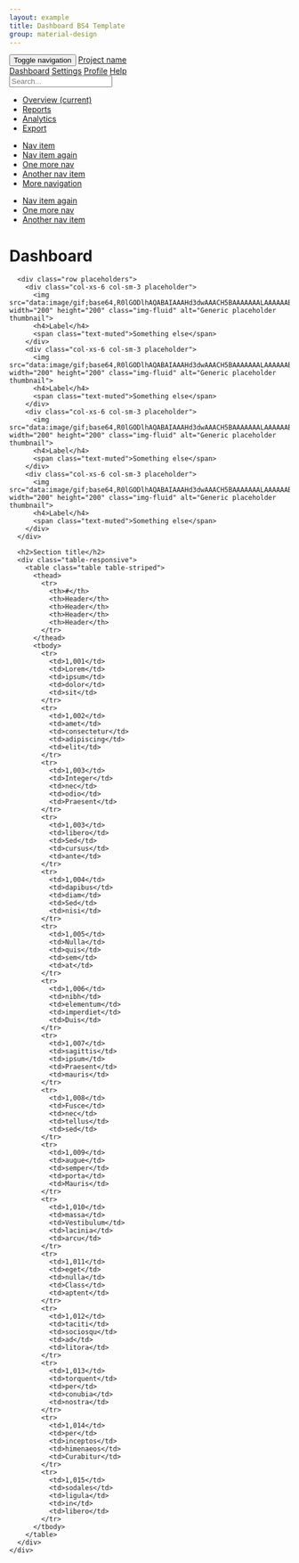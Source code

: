```yaml
---
layout: example
title: Dashboard BS4 Template
group: material-design
---
```


<!-- Custom styles for this template -->
<link href="dashboard.css" rel="stylesheet">


<nav class="navbar navbar-dark navbar-fixed-top bg-inverse">
  <button type="button" class="navbar-toggler hidden-sm-up" data-toggle="collapse" data-target="#navbar" aria-expanded="false" aria-controls="navbar">
    <span class="sr-only">Toggle navigation</span>
    <span class="icon-bar"></span>
    <span class="icon-bar"></span>
    <span class="icon-bar"></span>
  </button>
  <a class="navbar-brand" href="#">Project name</a>
  <div id="navbar">
    <nav class="nav navbar-nav pull-xs-left">
      <a class="nav-item nav-link" href="#">Dashboard</a>
      <a class="nav-item nav-link" href="#">Settings</a>
      <a class="nav-item nav-link" href="#">Profile</a>
      <a class="nav-item nav-link" href="#">Help</a>
    </nav>
    <form class="pull-xs-right">
      <input type="text" class="form-control" placeholder="Search...">
    </form>
  </div>
</nav>

<div class="container-fluid">
  <div class="row">
    <div class="col-sm-3 col-md-2 sidebar">
      <ul class="nav nav-sidebar">
        <li class="active"><a href="#">Overview <span class="sr-only">(current)</span></a></li>
        <li><a href="#">Reports</a></li>
        <li><a href="#">Analytics</a></li>
        <li><a href="#">Export</a></li>
      </ul>
      <ul class="nav nav-sidebar">
        <li><a href="">Nav item</a></li>
        <li><a href="">Nav item again</a></li>
        <li><a href="">One more nav</a></li>
        <li><a href="">Another nav item</a></li>
        <li><a href="">More navigation</a></li>
      </ul>
      <ul class="nav nav-sidebar">
        <li><a href="">Nav item again</a></li>
        <li><a href="">One more nav</a></li>
        <li><a href="">Another nav item</a></li>
      </ul>
    </div>
    <div class="col-sm-9 col-sm-offset-3 col-md-10 col-md-offset-2 main">
      <h1 class="page-header">Dashboard</h1>

      <div class="row placeholders">
        <div class="col-xs-6 col-sm-3 placeholder">
          <img src="data:image/gif;base64,R0lGODlhAQABAIAAAHd3dwAAACH5BAAAAAAALAAAAAABAAEAAAICRAEAOw==" width="200" height="200" class="img-fluid" alt="Generic placeholder thumbnail">
          <h4>Label</h4>
          <span class="text-muted">Something else</span>
        </div>
        <div class="col-xs-6 col-sm-3 placeholder">
          <img src="data:image/gif;base64,R0lGODlhAQABAIAAAHd3dwAAACH5BAAAAAAALAAAAAABAAEAAAICRAEAOw==" width="200" height="200" class="img-fluid" alt="Generic placeholder thumbnail">
          <h4>Label</h4>
          <span class="text-muted">Something else</span>
        </div>
        <div class="col-xs-6 col-sm-3 placeholder">
          <img src="data:image/gif;base64,R0lGODlhAQABAIAAAHd3dwAAACH5BAAAAAAALAAAAAABAAEAAAICRAEAOw==" width="200" height="200" class="img-fluid" alt="Generic placeholder thumbnail">
          <h4>Label</h4>
          <span class="text-muted">Something else</span>
        </div>
        <div class="col-xs-6 col-sm-3 placeholder">
          <img src="data:image/gif;base64,R0lGODlhAQABAIAAAHd3dwAAACH5BAAAAAAALAAAAAABAAEAAAICRAEAOw==" width="200" height="200" class="img-fluid" alt="Generic placeholder thumbnail">
          <h4>Label</h4>
          <span class="text-muted">Something else</span>
        </div>
      </div>

      <h2>Section title</h2>
      <div class="table-responsive">
        <table class="table table-striped">
          <thead>
            <tr>
              <th>#</th>
              <th>Header</th>
              <th>Header</th>
              <th>Header</th>
              <th>Header</th>
            </tr>
          </thead>
          <tbody>
            <tr>
              <td>1,001</td>
              <td>Lorem</td>
              <td>ipsum</td>
              <td>dolor</td>
              <td>sit</td>
            </tr>
            <tr>
              <td>1,002</td>
              <td>amet</td>
              <td>consectetur</td>
              <td>adipiscing</td>
              <td>elit</td>
            </tr>
            <tr>
              <td>1,003</td>
              <td>Integer</td>
              <td>nec</td>
              <td>odio</td>
              <td>Praesent</td>
            </tr>
            <tr>
              <td>1,003</td>
              <td>libero</td>
              <td>Sed</td>
              <td>cursus</td>
              <td>ante</td>
            </tr>
            <tr>
              <td>1,004</td>
              <td>dapibus</td>
              <td>diam</td>
              <td>Sed</td>
              <td>nisi</td>
            </tr>
            <tr>
              <td>1,005</td>
              <td>Nulla</td>
              <td>quis</td>
              <td>sem</td>
              <td>at</td>
            </tr>
            <tr>
              <td>1,006</td>
              <td>nibh</td>
              <td>elementum</td>
              <td>imperdiet</td>
              <td>Duis</td>
            </tr>
            <tr>
              <td>1,007</td>
              <td>sagittis</td>
              <td>ipsum</td>
              <td>Praesent</td>
              <td>mauris</td>
            </tr>
            <tr>
              <td>1,008</td>
              <td>Fusce</td>
              <td>nec</td>
              <td>tellus</td>
              <td>sed</td>
            </tr>
            <tr>
              <td>1,009</td>
              <td>augue</td>
              <td>semper</td>
              <td>porta</td>
              <td>Mauris</td>
            </tr>
            <tr>
              <td>1,010</td>
              <td>massa</td>
              <td>Vestibulum</td>
              <td>lacinia</td>
              <td>arcu</td>
            </tr>
            <tr>
              <td>1,011</td>
              <td>eget</td>
              <td>nulla</td>
              <td>Class</td>
              <td>aptent</td>
            </tr>
            <tr>
              <td>1,012</td>
              <td>taciti</td>
              <td>sociosqu</td>
              <td>ad</td>
              <td>litora</td>
            </tr>
            <tr>
              <td>1,013</td>
              <td>torquent</td>
              <td>per</td>
              <td>conubia</td>
              <td>nostra</td>
            </tr>
            <tr>
              <td>1,014</td>
              <td>per</td>
              <td>inceptos</td>
              <td>himenaeos</td>
              <td>Curabitur</td>
            </tr>
            <tr>
              <td>1,015</td>
              <td>sodales</td>
              <td>ligula</td>
              <td>in</td>
              <td>libero</td>
            </tr>
          </tbody>
        </table>
      </div>
    </div>
  </div>
</div>
